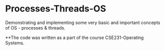# Processes-Threads-OS
Demonstrating and implementing some very basic and important concepts of OS - processes & threads.

**The code was written as a part of the course CSE231-Operating Systems.

